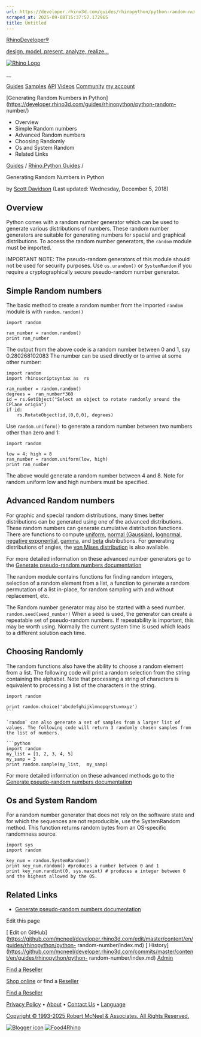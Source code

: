 ```yaml
---
url: https://developer.rhino3d.com/guides/rhinopython/python-random-number/
scraped_at: 2025-09-08T15:37:57.172965
title: Untitled
---
```


[RhinoDeveloper®](/)

[design, model, present, analyze, realize...](/)

[![Rhino Logo](https://developer.rhino3d.com/images/rhinodevlogo.png)](/)

__

[Guides](https://developer.rhino3d.com/guides)
[Samples](https://developer.rhino3d.com/samples)
[API](https://developer.rhino3d.com/api)
[Videos](https://developer.rhino3d.com/videos)
[Community](https://discourse.mcneel.com/c/rhino-developer) [my account
](https://www.rhino3d.com/my-account/ "Manage your account, licenses, and
teams")

[Generating Random Numbers in
Python](https://developer.rhino3d.com/guides/rhinopython/python-random-
number/)

  * Overview
  * Simple Random numbers
  * Advanced Random numbers
  * Choosing Randomly
  * Os and System Random
  * Related Links

[Guides](https://developer.rhino3d.com/en/guides/) / [Rhino.Python
Guides](https://developer.rhino3d.com/en/guides/rhinopython/) /

Generating Random Numbers in Python

by [Scott Davidson](https://discourse.mcneel.com/u/scottd/) (Last updated:
Wednesday, December 5, 2018)

## Overview

Python comes with a random number generator which can be used to generate
various distributions of numbers. These random number generators are suitable
for generating numbers for spacial and graphical distributions. To access the
random number generators, the `random` module must be imported.

IMPORTANT NOTE: The pseudo-random generators of this module should not be used
for security purposes. Use `os.urandom()` or `SystemRandom` if you require a
cryptographically secure pseudo-random number generator.

## Simple Random numbers

The basic method to create a random number from the imported `random` module
is with `random.random()`

    
    
    import random
    
    ran_number = random.random()
    print ran_number
    

The output from the above code is a random number between 0 and 1, say
0.280268102083 The number can be used directly or to arrive at some other
number:

    
    
    import random
    import rhinoscriptsyntax as  rs
    
    ran_number = random.random()
    degrees =  ran_number*360
    id = rs.GetObject("Select an object to rotate randomly around the CPlane origin")
    if id:
        rs.RotateObject(id,[0,0,0], degrees)
    

Use `random.uniform()` to generate a random number between two numbers other
than zero and 1:

    
    
    import random
    
    low = 4; high = 8
    ran_number = random.uniform(low, high)
    print ran_number
    

The above would generate a random number between 4 and 8. Note for
random.uniform low and high numbers must be specified.

## Advanced Random numbers

For graphic and special random distributions, many times better distributions
can be generated using one of the advanced distributions. These random numbers
can generate cumulative distribution functions. There are functions to compute
[uniform](https://en.wikipedia.org/wiki/Uniform_distribution_%28continuous%29),
[normal (Gaussian)](https://en.wikipedia.org/wiki/Normal_distribution),
[lognormal](https://en.wikipedia.org/wiki/Log-normal_distribution), [negative
exponential](https://en.wikipedia.org/wiki/Exponential_distribution),
[gamma](https://en.wikipedia.org/wiki/Gamma_distribution), and
[beta](https://en.wikipedia.org/wiki/Beta_distribution) distributions. For
generating distributions of angles, the [von Mises
distribution](https://en.wikipedia.org/wiki/Von_Mises_distribution) is also
available.

For more detailed information on these advanced number generators go to the
[Generate pseudo-random numbers
documentation](https://docs.python.org/2/library/random.html)

The random module contains functions for finding random integers, selection of
a random element from a list, a function to generate a random permutation of a
list in-place, for random sampling with and without replacement, etc.

The Random number generator may also be started with a seed number.
`random.seed(seed_number)` When a seed is used, the generator can create a
repeatable set of pseudo-random numbers. If repeatability is important, this
may be worth using. Normally the current system time is used which leads to a
different solution each time.

## Choosing Randomly

The random functions also have the ability to choose a random element from a
list. The following code will print a random selection from the string
containing the alphabet. Note that processing a string of characters is
equivalent to processing a list of the characters in the string.

    
    
    import random
    
    print random.choice('abcdefghijklmnopqrstuvmxyz')  
    ​```
    
    `random` can also generate a set of samples from a larger list of values. The following code will return 3 randomly chosen samples from the list of numbers.
    
    ​```python
    import random
    my_list = [1, 2, 3, 4, 5]
    my_samp = 3
    print random.sample(my_list,  my_samp)
    

For more detailed information on these advanced methods go to the [Generate
pseudo-random numbers
documentation](https://docs.python.org/2/library/random.html)

## Os and System Random

For a random number generator that does not rely on the software state and for
which the sequences are not reproducible, use the SystemRandom method. This
function returns random bytes from an OS-specific randomness source.

    
    
    import sys
    import random
    
    key_num = random.SystemRandom()
    print key_num.random() #produces a number between 0 and 1
    print key_num.randint(0, sys.maxint) # produces a integer between 0 and the highest allowed by the OS.
    

## Related Links

  * [Generate pseudo-random numbers documentation](https://docs.python.org/2/library/random.html)

Edit this page

[ Edit on
GitHub](https://github.com/mcneel/developer.rhino3d.com/edit/master/content/en/guides/rhinopython/python-
random-number/index.md) [
History](https://github.com/mcneel/developer.rhino3d.com/commits/master/content/en/guides/rhinopython/python-
random-number/index.md) [ Admin](https://developer.rhino3d.com/admin)

[Find a Reseller](https://www.rhino3d.com/sales)

[Shop online](https://www.rhino3d.com/store) or find a
[Reseller](https://www.rhino3d.com/sales)

[Find a Reseller](https://www.rhino3d.com/sales)

[Privacy Policy](https://www.rhino3d.com/privacy) •
[About](https://www.rhino3d.com/mcneel/about) • [Contact
Us](https://www.rhino3d.com/mcneel/contact) • [
Language](https://www.rhino3d.com/language "Change to a different region or
language")

[Copyright © 1993-2025 Robert McNeel & Associates. All Rights
Reserved.](https://www.rhino3d.com/mcneel/about)

[](https://www.facebook.com/McNeelRhinoceros/)
[](https://twitter.com/bobmcneel) [](https://www.linkedin.com/groups/75313/)
[](https://www.youtube.com/user/RhinoGuide/videos) [](https://vimeo.com/rhino)
[![Blogger
icon](https://developer.rhino3d.com/images/blogger.svg)](http://blog.rhino3d.com/)
[![Food4Rhino](https://developer.rhino3d.com/images/f4r_icon_01.svg)](https://www.food4rhino.com)

